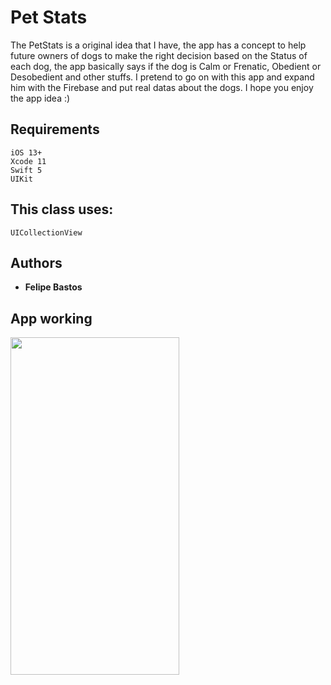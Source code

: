 # Pet Stats

The PetStats is a original idea that I have, the app has a concept to help future owners of dogs to make the right decision based on the Status of each dog, the app basically says if the dog is Calm or Frenatic, Obedient or Desobedient and other stuffs. I pretend to go on with this app and expand him with the Firebase and put real datas about the dogs. I hope you enjoy the app idea :)

## Requirements

```
iOS 13+
Xcode 11
Swift 5
UIKit
```

## This class uses:
```
UICollectionView
```

## Authors

* **Felipe Bastos** 

## App working
<img align="center" width="270" height="540" src="https://github.com/FelipeABastos/PetStats/blob/master/PetStats.gif"> 
